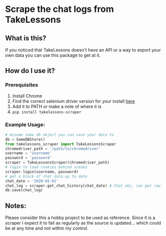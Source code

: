 # Scrape the chat logs from TakeLessons

## What is this?
If you noticed that TakeLessons doesn't have an API or a way to export your own data you can use this package to get at it.

## How do I use it?

### Prerequisites

1. Install Chrome
2. Find the correct selenium driver version for your install [here](https://chromedriver.chromium.org/downloads)
3. Add it to PATH or make a note of where it is
4. ```pip install takelessons-scraper```

### Example Usage:

```py 
# Assume some db object you can save your data to
db = SomeDBStore()
from takelessons_scraper import TakeLessonsScraper
chromedriver_path = '/path/to/chromedriver'
username = 'username'
password = 'password'
scraper = TakeLessonsScraper(chromedriver_path)
# login to load cookies behind scenes
scraper.login(username, password)
# get a block of chat data up to date
chat_date = '2020-01-01'
chat_log = scraper.get_chat_history(chat_date) # Chat obj, can get raw json back
db.save(chat_log)
```

## Notes:
Please consider this a hobby project to be used as reference. Since it is a scraper I expect it to fail as regularly as the source is updated... which could be at any time and not within my control.
